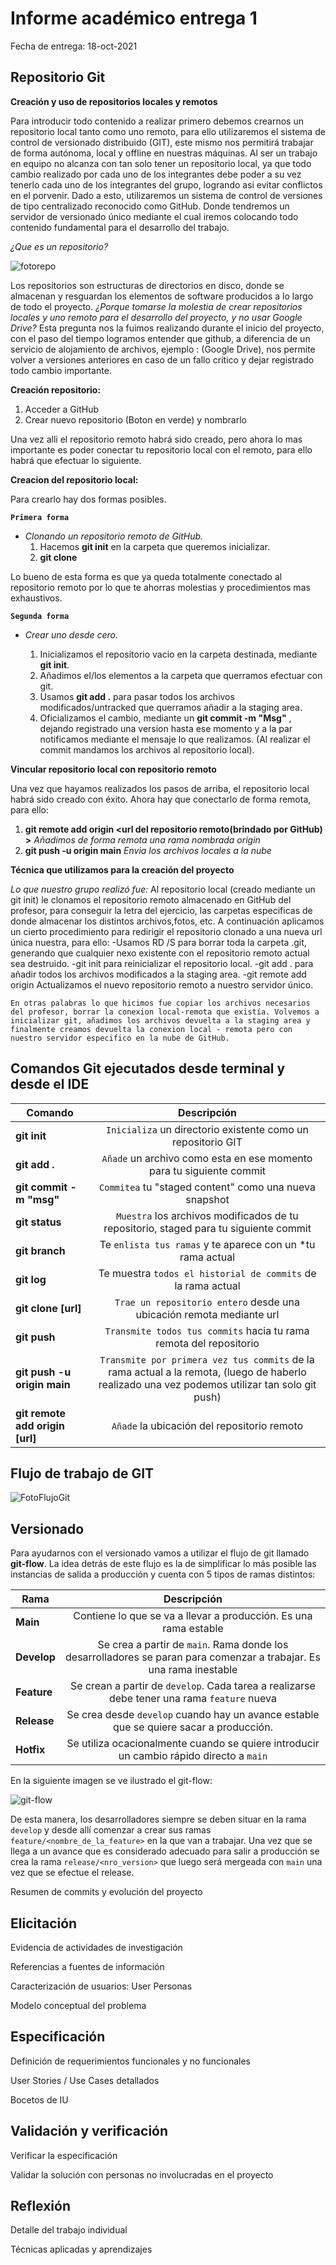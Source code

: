 # Informe académico entrega 1
Fecha de entrega: 18-oct-2021

## Repositorio Git

**Creación y uso de repositorios locales y remotos**

Para introducir todo contenido a realizar primero debemos crearnos un repositorio local tanto como uno remoto, para ello utilizaremos el sistema de control de versionado distribuido (GIT), este mismo nos permitirá trabajar de forma autónoma, local y offline en nuestras máquinas. Al ser un trabajo en equipo no alcanza con tan solo tener un repositorio local, ya que todo cambio realizado por cada uno de los integrantes debe poder a su vez tenerlo cada uno de los integrantes del grupo, logrando asi evitar conflictos en el porvenir. Dado a esto, utilizaremos un sistema de control de versiones de tipo centralizado reconocido como GitHub. Donde tendremos un servidor de versionado único mediante el cual iremos colocando todo contenido fundamental para el desarrollo del trabajo.

*¿Que es un repositorio?*

![fotorepo](/media/fotorepo.jpg)

Los repositorios son estructuras de directorios en disco, donde se almacenan y resguardan los elementos de software producidos a lo largo de todo el proyecto.
*¿Porque tomarse la molestia de crear repositorios locales y uno remoto para el desarrollo del proyecto, y no usar Google Drive?*
Esta pregunta nos la fuimos realizando durante el inicio del proyecto, con el paso del tiempo logramos entender que github, a diferencia de un servicio de alojamiento de archivos, ejemplo : (Google Drive), nos permite volver a versiones anteriores en caso de un fallo crítico y dejar registrado todo cambio importante.

**Creación repositorio:**
1. Acceder a GitHub 
2. Crear nuevo repositorio (Boton en verde) y nombrarlo 

Una vez alli el repositorio remoto habrá sido creado, pero ahora lo mas importante es poder conectar tu repositorio local con el remoto, para ello habrá que efectuar lo siguiente.

**Creacion del repositorio local:**

Para crearlo hay dos formas posibles.

**`Primera forma`** 

 - *Clonando un repositorio remoto de GitHub.*
    1. Hacemos **git init** en la carpeta que queremos inicializar.
    2. **git clone <url del repo>**
  
Lo bueno de esta forma es que ya queda totalmente conectado al repositorio remoto por lo que te ahorras molestias y procedimientos mas exhaustivos.

**`Segunda forma`**
 - *Crear uno desde cero.* 

    1. Inicializamos el repositorio vacio en la carpeta destinada, mediante **git init**.
    2. Añadimos el/los elementos a la carpeta que querramos efectuar con git.
    3. Usamos **git add .** para pasar todos los archivos modificados/untracked que querramos añadir a la staging area.
    4. Oficializamos el cambio, mediante un **git commit -m "Msg"** , dejando registrado una version hasta ese momento y a la par notificamos mediante el mensaje lo que realizamos.
    (Al realizar el commit mandamos los archivos al repositorio local).

**Vincular repositorio local con repositorio remoto**

Una vez que hayamos realizados los pasos de arriba, el repositorio local habrá sido creado con éxito. Ahora hay que conectarlo de forma remota, para ello:

1. **git remote add origin <url del repositorio remoto(brindado por GitHub) >** *Añadimos de forma remota una rama nombrada origin*
2. **git push -u origin main**  *Envia los archivos locales a la nube*
    
**Técnica que utilizamos para la creación del proyecto**

*Lo que nuestro grupo realizó fue:* 
Al repositorio local (creado mediante un git init) le clonamos el repositorio remoto almacenado en GitHub del profesor, para conseguir la letra del ejercicio, las carpetas especificas de donde almacenar los distintos archivos,fotos, etc. A continuación aplicamos un cierto procedimiento para redirigir el repositorio clonado a una nueva url única nuestra, para ello:
-Usamos RD /S <carpeta> para borrar toda la carpeta .git, generando que cualquier nexo existente con el repositorio remoto actual sea destruido.
-git init para reinicializar el repositorio local.
-git add . para añadir todos los archivos modificados a la staging area.
-git remote add origin <url del nuevo repositorio remoto> Actualizamos el nuevo repositorio remoto a nuestro servidor único.

`En otras palabras lo que hicimos fue copiar los archivos necesarios del profesor, borrar la conexion local-remota que existía. Volvemos a inicializar git, añadimos los archivos devuelta a la staging area y finalmente creamos devuelta la conexion local - remota pero con nuestro servidor especifico en la nube de GitHub.`

## Comandos Git ejecutados desde terminal y desde el IDE

| Comando | Descripción |
| ------------- |:-------------:|
| **git init** | `Inicializa` un directorio existente como un repositorio GIT |
| **git add .** |  `Añade` un archivo como esta en ese momento para tu siguiente commit |
| **git commit -m "msg"** |  `Commitea` tu "staged content" como una nueva snapshot |
| **git status** | `Muestra` los archivos modificados de tu repositorio, staged para tu siguiente commit |
| **git branch** | Te `enlista tus ramas` y te aparece con un *tu rama actual |
| **git log** | Te muestra `todos el historial de commits` de la rama actual |
| **git clone [url]** | `Trae un repositorio entero` desde una ubicación remota mediante url |
| **git push** | `Transmite todos tus commits` hacia tu rama remota del repositorio |
| **git push -u origin main** | `Transmite por primera vez tus commits` de la rama actual a la remota, (luego de haberlo realizado una vez podemos utilizar tan solo git push) |
| **git remote add origin [url]** | `Añade` la ubicación del repositorio remoto |

## Flujo de trabajo de GIT
![FotoFlujoGit](/media/FotoFlujoGit.jpg)

## Versionado

Para ayudarnos con el versionado vamos a utilizar el flujo de git llamado **git-flow**. La idea detrás de este flujo es la de simplificar lo más posible las instancias de salida a producción y cuenta con 5 tipos de ramas distintos:

| Rama | Descripción |
| ------------- |:-------------:|
| **Main** | Contiene lo que se va a llevar a producción. Es una rama estable |
| **Develop** | Se crea a partir de `main`. Rama donde los desarrolladores se paran para comenzar a trabajar. Es una rama inestable |
| **Feature** | Se crean a partir de `develop`. Cada tarea a realizarse debe tener una rama `feature` nueva |
| **Release** | Se crea desde `develop` cuando hay un avance estable que se quiere sacar a producción. | 
| **Hotfix** | Se utiliza ocacionalmente cuando se quiere introducir un cambio rápido directo a `main` |

En la siguiente imagen se ve ilustrado el git-flow:

![git-flow](git-flow.jpg)

De esta manera, los desarrolladores siempre se deben situar en la rama `develop` y desde allí comenzar a crear sus ramas `feature/<nombre_de_la_feature>` en la que van a trabajar. Una vez que se llega a un avance que es considerado adecuado para salir a producción se crea la rama `release/<nro_version>` que luego será mergeada con `main` una vez que se efectue el release.

Resumen de commits y evolución del proyecto

## Elicitación

Evidencia de actividades de investigación

Referencias a fuentes de información

Caracterización de usuarios: User Personas

Modelo conceptual del problema

## Especificación

Definición de requerimientos funcionales y no funcionales             

User Stories / Use Cases detallados

Bocetos de IU

## Validación y verificación

Verificar la especificación

Validar la solución con personas no involucradas en el proyecto

## Reflexión

Detalle del trabajo individual

Técnicas aplicadas y aprendizajes



